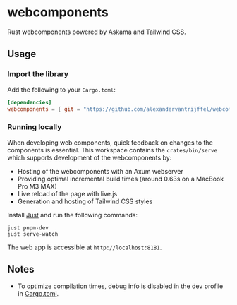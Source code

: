 # webcomponents

Rust webcomponents powered by Askama and Tailwind CSS.

## Usage

### Import the library

Add the following to your `Cargo.toml`:

```toml
[dependencies]
webcomponents = { git = "https://github.com/alexandervantrijffel/webcomponents.git", package = "webcomponents" }
```

### Running locally

When developing web components, quick feedback on changes to the components is essential. This workspace contains the `crates/bin/serve` which supports development of the webcomponents by:

- Hosting of the webcomponents with an Axum webserver
- Providing optimal incremental build times (around 0.63s on a MacBook Pro M3 MAX)
- Live reload of the page with live.js
- Generation and hosting of Tailwind CSS styles

Install [Just](https://github.com/casey/just) and run the following commands:

```shell
just pnpm-dev
just serve-watch
```

The web app is accessible at `http://localhost:8181`.

## Notes

- To optimize compilation times, debug info is disabled in the dev profile in [Cargo.toml](Cargo.toml).
